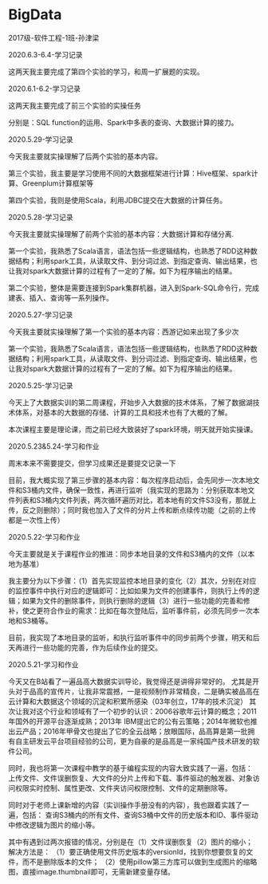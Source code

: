 # BigData
2017级-软件工程-1班-孙津梁

2020.6.3-6.4-学习记录

这两天我主要完成了第四个实验的学习，和周一扩展题的实现。

2020.6.1-6.2-学习记录

这两天我主要完成了前三个实验的实操任务

分别是：SQL function的运用、Spark中多表的查询、大数据计算的接力。

2020.5.29-学习记录

今天我主要就实操理解了后两个实验的基本内容。

第三个实验，我主要是学习使用不同的大数据框架进行计算：Hive框架、spark计算、Greenplum计算框架等

第四个实验，我则是使用Scala，利用JDBC提交在大数据的计算任务。

2020.5.28-学习记录

今天我主要就实操理解了前两个实验的基本内容：大数据计算和存储分离.

第一个实验，我熟悉了Scala语言，语法包括一些逻辑结构，也熟悉了RDD这种数据结构；利用spark工具，从读取文件、到分词过滤、到指定查询、输出结果，也让我对spark大数据计算的过程有了一定的了解。如下为程序输出的结果。

第二个实验，整体是需要连接到Spark集群机器，进入到Spark-SQL命令行，完成建表、插入、查询等一系列操作。

2020.5.27-学习记录

今天我主要就实操理解了第一个实验的基本内容：西游记如来出现了多少次

第一个实验，我熟悉了Scala语言，语法包括一些逻辑结构，也熟悉了RDD这种数据结构；利用spark工具，从读取文件、到分词过滤、到指定查询、输出结果，也让我对spark大数据计算的过程有了一定的了解。如下为程序输出的结果。

2020.5.25-学习记录

今天上了大数据实训的第二周课程，开始步入大数据的技术体系，了解了数据湖技术体系，对基本的大数据的存储、计算的工具和技术也有了大概的了解。

本次课程主要是理论课，而之前已经大致装好了spark环境，明天就开始实操课。

2020.5.23&5.24-学习和作业

周末本来不需要提交，但学习成果还是要提交记录一下

目前，我大概实现了第三步骤的基本内容：每次程序启动后，会先同步一次本地文件和S3桶内文件，确保一致性，再进行监听（我实现的思路为：分别获取本地文件列表和S3桶内文件列表，两次循环遍历对比，若本地有的文件S3没有，那就上传，反之则删除）；同时我也加入了文件的分片上传和断点续传功能（之前的上传都是一次性上传）

2020.5.22-学习和作业

今天主要就是关于课程作业的推进：同步本地目录的文件和S3桶内的文件（以本地为基准）

我主要分为以下步骤：（1）首先实现监控本地目录的变化（2）其次，分别在对应的监控事件中执行对应的逻辑即可：比如如果为文件的创建事件，则执行上传的逻辑；如果为文件的删除事件，则执行删除的逻辑（3）进行一些功能的完善和修补，使之更符合作业的需求：比如在每次登陆后，监听事件前，必须先同步一次本地和S3桶等。

目前，我实现了本地目录的监听，和执行监听事件中的同步前两个步骤，明天和后天再进行一些功能的完善，作为后续作业的提交。

2020.5.21-学习和作业

今天又在B站看了一遍品高大数据实训导论，我觉得还是讲得非常好的。 尤其是开头对于品高的宣传片，让我非常震撼，一是视频制作非常精良，二是确实被品高在云计算和大数据这个领域的沉淀和积累所感染（03年创立，17年的技术沉淀） 其次让我对这个行业和领域有了一个初步的认识：2006谷歌年云计算的概念；2011年国外的开源平台逐渐成熟；2013年 IBM提出它的公有云策略；2014年微软也推出云产品；2016年甲骨文也提出了它的全云战略；放眼国际，品高算是第一批拥有自主研发云平台项目经验的公司，更为自豪的是品高是一家纯国产技术研发的软件公司。

同时，我也将第一次课程中教学的基于编程实现的内容大致实践了一遍，包括： 上传文件、文件误删恢复、大文件的分片上传和下载、事件驱动的触发器、对象访问权限实时控制、属性更改、文件夹访问权限控制、文件的定期删除等。

同时对于老师上课新增的内容（实训操作手册没有的内容），我也跟着实践了一遍，包括： 查询S3桶内的所有文件、查询S3桶中文件的历史版本和ID、事件驱动中修改逻辑为图片的缩小等。

其中有遇到过两次报错的情况，分别是在（1）文件误删恢复（2）图片的缩小； 解决方法是： （1）要正确使用文件历史版本的versionId，找到你想要恢复的文件，而不是删除版本的文件； （2）使用pillow第三方库可以做到生成图片的缩略图，直接image.thumbnail即可，无需新建变量存储。
